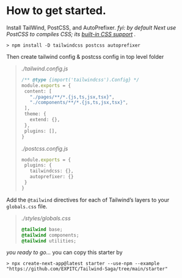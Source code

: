 # How to get started.

Install TailWind, PostCSS, and AutoPrefixer.
*fyi: by default Next use PostCSS to compiles CSS; its [built-in CSS support](https://nextjs.org/docs/basic-features/built-in-css-support) .*

    > npm install -D tailwindcss postcss autoprefixer
Then create tailwind config & postcss config in top level folder

> *./tailwind.config.js*
>
>```typescript
>/** @type {import('tailwindcss').Config} */
>module.exports = {
>  content: [
>    "./pages/**/*.{js,ts,jsx,tsx}",
>    "./components/**/*.{js,ts,jsx,tsx}",
>  ],
>  theme: {
>    extend: {},
>  },
>  plugins: [],
>}
>```
>*./postcss.config.js*
>```typescript
>module.exports = {
>  plugins: {
>    tailwindcss: {},
>    autoprefixer: {}
>  }
>}
>```
Add the `@tailwind` directives for each of Tailwind’s layers to your  `globals.css` file.
> *./styles/globals.css*
>```css
>@tailwind base;
>@tailwind components;
>@tailwind utilities;
>```

*you ready to go...*
you can copy this starter by

    > npx create-next-app@latest starter --use-npm --example "https://github.com/EXPITC/Tailwind-Saga/tree/main/starter"
